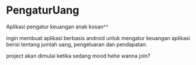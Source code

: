 # PengaturUang
Aplikasi pengatur keuangan anak kosan^^

ingin membuat aplikasi berbasis android untuk mengatur keuangan
aplikasi berisi tentang jumlah uang, pengeluaran dan pendapatan.

project akan dimulai ketika sedang mood hehe
wanna join?
